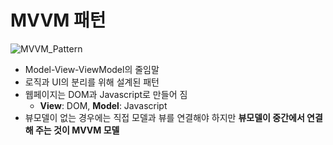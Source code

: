 # MVVM 패턴
![MVVM_Pattern](https://wikidocs.net/images/page/17701/view-model.png)
- Model-View-ViewModel의 줄임말
- 로직과 UI의 분리를 위해 설계된 패턴
- 웹페이지는 DOM과 Javascript로 만들어 짐
  - **View**: DOM, **Model**: Javascript
- 뷰모델이 없는 경우에는 직접 모델과 뷰를 연결해야 하지만 **뷰모델이 중간에서 연결해 주는 것이 MVVM 모델**
